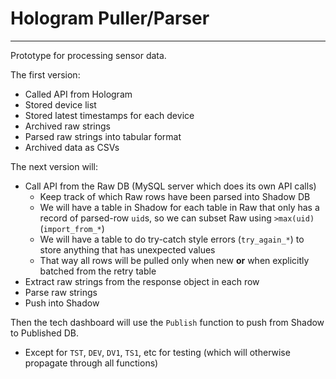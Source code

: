 # Hologram Puller/Parser

----

Prototype for processing sensor data.

The first version:

- Called API from Hologram
- Stored device list
- Stored latest timestamps for each device
- Archived raw strings
- Parsed raw strings into tabular format
- Archived data as CSVs

The next version will:

- Call API from the Raw DB (MySQL server which does its own API calls)
  - Keep track of which Raw rows have been parsed into Shadow DB
  - We will have a table in Shadow for each table in Raw that only has a record of parsed-row `uid`s, so we can subset Raw using `>max(uid)` (`import_from_*`)
  - We will have a table to do try-catch style errors (`try_again_*`) to store anything that has unexpected values
  - That way all rows will be pulled only when new **or** when explicitly batched from the retry table
- Extract raw strings from the response object in each row
- Parse raw strings
- Push into Shadow

Then the tech dashboard will use the `Publish` function to push from Shadow to Published DB.
  - Except for `TST`, `DEV`, `DV1`, `TS1`, etc for testing (which will otherwise propagate through all functions)